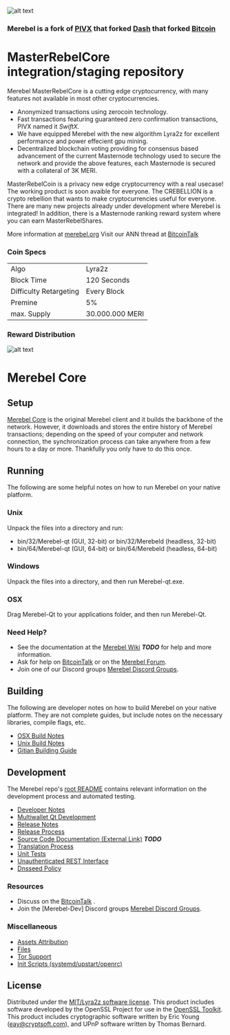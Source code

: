 ![alt text](https://media.discordapp.net/attachments/452473827432071199/495672409207210008/red.png?width=433&height=419)

### Merebel is a fork of [PIVX](https://github.com/PIVX-Project/PIVX) that forked [Dash](https://github.com/dashpay/dash) that forked [Bitcoin](https://github.com/bitcoin/bitcoinp)


# MasterRebelCore integration/staging repository


Merebel MasterRebelCore is a cutting edge cryptocurrency, with many features not available in most other cryptocurrencies.
- Anonymized transactions using zerocoin technology.
- Fast transactions featuring guaranteed zero confirmation transactions, PIVX named it _SwiftX_.
- We have equipped Merebel with the new algorithm Lyra2z for excellent performance and power effecient gpu mining.
- Decentralized blockchain voting providing for consensus based advancement of the current Masternode
  technology used to secure the network and provide the above features, each Masternode is secured
  with a collateral of 3K MERI.

MasterRebelCoin is a privacy new edge cryptocurrency with a real usecase! The working product is soon avaible for everyone.
The CREBELLION is a crypto rebellion that wants to make cryptocurrencies useful for everyone.
There are many new projects already under development where Merebel is integrated!
In addition, there is a Masternode ranking reward system where you can earn MasterRebelShares.

More information at [merebel.org](http://www.merebel.org) Visit our ANN thread at [BitcoinTalk](https://bitcointalk.org/index.php?topic=4712850.0)


### Coin Specs
<table>
<tr><td>Algo</td><td>Lyra2z</td></tr>
<tr><td>Block Time</td><td>120 Seconds</td></tr>
<tr><td>Difficulty Retargeting</td><td>Every Block</td></tr>
<tr><td>Premine</td><td>5%</td></tr>
<tr><td>max. Supply</td><td>30.000.000 MERI</td></tr>
</table>


### Reward Distribution


![alt text](https://cdn.discordapp.com/attachments/452473827432071199/518453112449662986/unknown.png)





Merebel Core
=====================

Setup
---------------------
[Merebel Core](http://merebel.org/wallets/) is the original Merebel client and it builds the backbone of the network. However, it downloads and stores the entire history of Merebel transactions; depending on the speed of your computer and network connection, the synchronization process can take anywhere from a few hours to a day or more. Thankfully you only have to do this once.

Running
---------------------
The following are some helpful notes on how to run Merebel on your native platform.

### Unix

Unpack the files into a directory and run:

- bin/32/Merebel-qt (GUI, 32-bit) or bin/32/Merebeld (headless, 32-bit)
- bin/64/Merebel-qt (GUI, 64-bit) or bin/64/Merebeld (headless, 64-bit)

### Windows

Unpack the files into a directory, and then run Merebel-qt.exe.

### OSX

Drag Merebel-Qt to your applications folder, and then run Merebel-Qt.

### Need Help?

* See the documentation at the [Merebel Wiki](https://en.bitcoin.it/wiki/Main_Page) ***TODO***
for help and more information.
* Ask for help on [BitcoinTalk](https://bitcointalk.org/index.php) or on the [Merebel Forum](http://crebellion.org/).
* Join one of our Discord groups [Merebel Discord Groups](https://discord.gg/TFt9xss).

Building
---------------------
The following are developer notes on how to build Merebel on your native platform. They are not complete guides, but include notes on the necessary libraries, compile flags, etc.

- [OSX Build Notes](build-osx.md)
- [Unix Build Notes](build-unix.md)
- [Gitian Building Guide](gitian-building.md)

Development
---------------------
The Merebel repo's [root README](https://github.com/ElCrebel/Merebel-project/blame/master/README.md) contains relevant information on the development process and automated testing.

- [Developer Notes](developer-notes.md)
- [Multiwallet Qt Development](multiwallet-qt.md)
- [Release Notes](release-notes.md)
- [Release Process](release-process.md)
- [Source Code Documentation (External Link)](https://dev.visucore.com/bitcoin/doxygen/) ***TODO***
- [Translation Process](translation_process.md)
- [Unit Tests](unit-tests.md)
- [Unauthenticated REST Interface](REST-interface.md)
- [Dnsseed Policy](dnsseed-policy.md)

### Resources

* Discuss on the [BitcoinTalk](https://bitcointalk.org/index.php?topic=4712850.0) .
* Join the [Merebel-Dev] Discord groups [Merebel Discord Groups](https://discord.gg/TFt9xss).

### Miscellaneous
- [Assets Attribution](assets-attribution.md)
- [Files](files.md)
- [Tor Support](tor.md)
- [Init Scripts (systemd/upstart/openrc)](init.md)

License
---------------------
Distributed under the [MIT/Lyra2z software license](http://www.opensource.org/licenses/mit-license.php).
This product includes software developed by the OpenSSL Project for use in the [OpenSSL Toolkit](https://www.openssl.org/). This product includes
cryptographic software written by Eric Young ([eay@cryptsoft.com](mailto:eay@cryptsoft.com)), and UPnP software written by Thomas Bernard.
